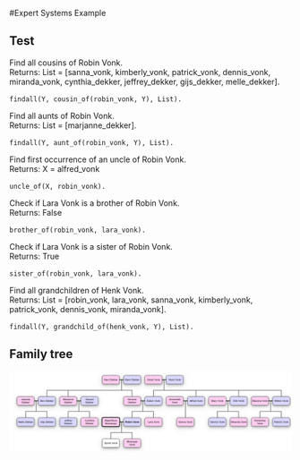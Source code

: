#Expert Systems Example

## Test
Find all cousins of Robin Vonk. \
Returns: List = [sanna_vonk, kimberly_vonk, patrick_vonk, dennis_vonk, miranda_vonk, cynthia_dekker, jeffrey_dekker, gijs_dekker, melle_dekker].
```shell script
findall(Y, cousin_of(robin_vonk, Y), List).
```

Find all aunts of Robin Vonk. \
Returns: List = [marjanne_dekker].
```shell script
findall(Y, aunt_of(robin_vonk, Y), List).
```

Find first occurrence of an uncle of Robin Vonk. \
Returns: X = alfred_vonk 
```shell script
uncle_of(X, robin_vonk).
```

Check if Lara Vonk is a brother of Robin Vonk. \
Returns: False
```shell script
brother_of(robin_vonk, lara_vonk).
```

Check if Lara Vonk is a sister of Robin Vonk. \
Returns: True
```shell script
sister_of(robin_vonk, lara_vonk).
```

Find all grandchildren of Henk Vonk. \
Returns: List = [robin_vonk, lara_vonk, sanna_vonk, kimberly_vonk, patrick_vonk, dennis_vonk, miranda_vonk].
```shell script
findall(Y, grandchild_of(henk_vonk, Y), List).
```
## Family tree
![](img/FamilyTree.jpeg)